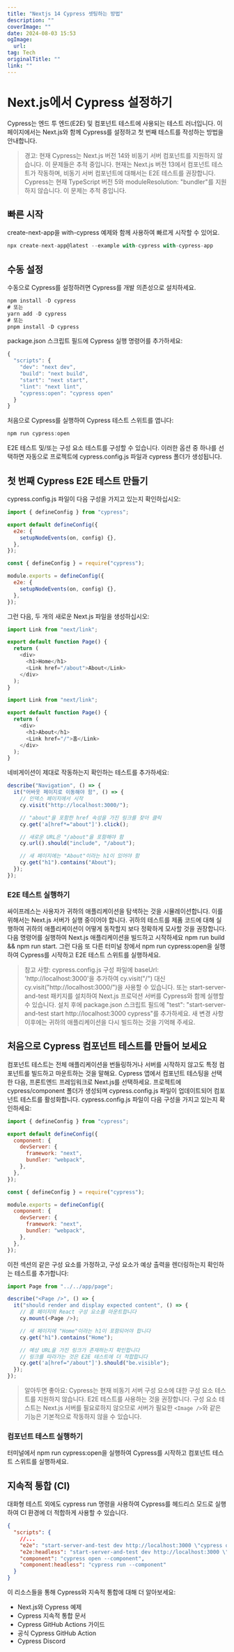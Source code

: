 ```yaml
---
title: "Nextjs 14 Cypress 셋팅하는 방법"
description: ""
coverImage: ""
date: 2024-08-03 15:53
ogImage: 
  url: 
tag: Tech
originalTitle: ""
link: ""
---
```




# Next.js에서 Cypress 설정하기

Cypress는 엔드 투 엔드(E2E) 및 컴포넌트 테스트에 사용되는 테스트 러너입니다. 이 페이지에서는 Next.js와 함께 Cypress를 설정하고 첫 번째 테스트를 작성하는 방법을 안내합니다.

> 경고:
> 현재 Cypress는 Next.js 버전 14와 비동기 서버 컴포넌트를 지원하지 않습니다. 이 문제들은 추적 중입니다. 현재는 Next.js 버전 13에서 컴포넌트 테스트가 작동하며, 비동기 서버 컴포넌트에 대해서는 E2E 테스트를 권장합니다.
> Cypress는 현재 TypeScript 버전 5와 moduleResolution: "bundler"를 지원하지 않습니다. 이 문제는 추적 중입니다.

## 빠른 시작

<div class="content-ad"></div>

create-next-app을 with-cypress 예제와 함께 사용하여 빠르게 시작할 수 있어요.

```js
npx create-next-app@latest --example with-cypress with-cypress-app
```

## 수동 설정

수동으로 Cypress를 설정하려면 Cypress를 개발 의존성으로 설치하세요.

<div class="content-ad"></div>

```js
npm install -D cypress
# 또는
yarn add -D cypress
# 또는
pnpm install -D cypress
```

package.json 스크립트 필드에 Cypress 실행 명령어를 추가하세요:

```js
{
  "scripts": {
    "dev": "next dev",
    "build": "next build",
    "start": "next start",
    "lint": "next lint",
    "cypress:open": "cypress open"
  }
}
```

처음으로 Cypress를 실행하여 Cypress 테스트 스위트를 엽니다:

<div class="content-ad"></div>

```js
npm run cypress:open
```

E2E 테스트 및/또는 구성 요소 테스트를 구성할 수 있습니다. 이러한 옵션 중 하나를 선택하면 자동으로 프로젝트에 cypress.config.js 파일과 cypress 폴더가 생성됩니다.

## 첫 번째 Cypress E2E 테스트 만들기

cypress.config.js 파일이 다음 구성을 가지고 있는지 확인하십시오:

<div class="content-ad"></div>

```js
import { defineConfig } from "cypress";

export default defineConfig({
  e2e: {
    setupNodeEvents(on, config) {},
  },
});
```

```js
const { defineConfig } = require("cypress");

module.exports = defineConfig({
  e2e: {
    setupNodeEvents(on, config) {},
  },
});
```

그런 다음, 두 개의 새로운 Next.js 파일을 생성하십시오:

```js
import Link from "next/link";

export default function Page() {
  return (
    <div>
      <h1>Home</h1>
      <Link href="/about">About</Link>
    </div>
  );
}
```

<div class="content-ad"></div>

```js
import Link from "next/link";

export default function Page() {
  return (
    <div>
      <h1>About</h1>
      <Link href="/">홈</Link>
    </div>
  );
}
```

네비게이션이 제대로 작동하는지 확인하는 테스트를 추가하세요:

```js
describe("Navigation", () => {
  it("어바웃 페이지로 이동해야 함", () => {
    // 인덱스 페이지에서 시작
    cy.visit("http://localhost:3000/");

    // "about"을 포함한 href 속성을 가진 링크를 찾아 클릭
    cy.get('a[href*="about"]').click();

    // 새로운 URL은 "/about"을 포함해야 함
    cy.url().should("include", "/about");

    // 새 페이지에는 "About"이라는 h1이 있어야 함
    cy.get("h1").contains("About");
  });
});
```

### E2E 테스트 실행하기

<div class="content-ad"></div>

싸이프레스는 사용자가 귀하의 애플리케이션을 탐색하는 것을 시뮬레이션합니다. 이를 위해서는 Next.js 서버가 실행 중이어야 합니다. 귀하의 테스트를 제품 코드에 대해 실행하여 귀하의 애플리케이션이 어떻게 동작할지 보다 정확하게 모사할 것을 권장합니다.
다음 명령어를 실행하여 Next.js 애플리케이션을 빌드하고 시작하세요 npm run build && npm run start. 그런 다음 또 다른 터미널 창에서 npm run cypress:open을 실행하여 Cypress를 시작하고 E2E 테스트 스위트를 실행하세요.

> 참고 사항:
> cypress.config.js 구성 파일에 baseUrl: 'http://localhost:3000'을 추가하여 cy.visit("/") 대신 cy.visit("http://localhost:3000/")을 사용할 수 있습니다.
> 또는 start-server-and-test 패키지를 설치하여 Next.js 프로덕션 서버를 Cypress와 함께 실행할 수 있습니다. 설치 후에 package.json 스크립트 필드에 "test": "start-server-and-test start http://localhost:3000 cypress"를 추가하세요. 새 변경 사항 이후에는 귀하의 애플리케이션을 다시 빌드하는 것을 기억해 주세요.

## 처음으로 Cypress 컴포넌트 테스트를 만들어 보세요

<div class="content-ad"></div>

컴포넌트 테스트는 전체 애플리케이션을 번들링하거나 서버를 시작하지 않고도 특정 컴포넌트를 빌드하고 마운트하는 것을 말해요.
Cypress 앱에서 컴포넌트 테스팅을 선택한 다음, 프론트엔드 프레임워크로 Next.js를 선택하세요. 프로젝트에 cypress/component 폴더가 생성되며 cypress.config.js 파일이 업데이트되어 컴포넌트 테스트를 활성화합니다.
cypress.config.js 파일이 다음 구성을 가지고 있는지 확인하세요:

```js
import { defineConfig } from "cypress";

export default defineConfig({
  component: {
    devServer: {
      framework: "next",
      bundler: "webpack",
    },
  },
});
```

<div class="content-ad"></div>

```js
const { defineConfig } = require("cypress");

module.exports = defineConfig({
  component: {
    devServer: {
      framework: "next",
      bundler: "webpack",
    },
  },
});
```

이전 섹션의 같은 구성 요소를 가정하고, 구성 요소가 예상 출력을 렌더링하는지 확인하는 테스트를 추가합니다:

```js
import Page from "../../app/page";

describe("<Page />", () => {
  it("should render and display expected content", () => {
    // 홈 페이지의 React 구성 요소를 마운트합니다
    cy.mount(<Page />);

    // 새 페이지에 "Home"이라는 h1이 포함되어야 합니다
    cy.get("h1").contains("Home");

    // 예상 URL을 가진 링크가 존재하는지 확인합니다
    // 링크를 따라가는 것은 E2E 테스트에 더 적합합니다
    cy.get('a[href="/about"]').should("be.visible");
  });
});
```

> 알아두면 좋아요:
> Cypress는 현재 비동기 서버 구성 요소에 대한 구성 요소 테스트를 지원하지 않습니다. E2E 테스트를 사용하는 것을 권장합니다.
> 구성 요소 테스트는 Next.js 서버를 필요로하지 않으므로 서버가 필요한 `<Image />`와 같은 기능은 기본적으로 작동하지 않을 수 있습니다.

<div class="content-ad"></div>

### 컴포넌트 테스트 실행하기

터미널에서 npm run cypress:open을 실행하여 Cypress를 시작하고 컴포넌트 테스트 스위트를 실행하세요.

## 지속적 통합 (CI)

대화형 테스트 외에도 cypress run 명령을 사용하여 Cypress를 헤드리스 모드로 실행하여 CI 환경에 더 적합하게 사용할 수 있습니다.

<div class="content-ad"></div>

```json
{
  "scripts": {
    //...
    "e2e": "start-server-and-test dev http://localhost:3000 \"cypress open --e2e\"",
    "e2e:headless": "start-server-and-test dev http://localhost:3000 \"cypress run --e2e\"",
    "component": "cypress open --component",
    "component:headless": "cypress run --component"
  }
}
```

이 리소스들을 통해 Cypress와 지속적 통합에 대해 더 알아보세요:

- Next.js와 Cypress 예제
- Cypress 지속적 통합 문서
- Cypress GitHub Actions 가이드
- 공식 Cypress GitHub Action
- Cypress Discord

<div class="content-ad"></div>
